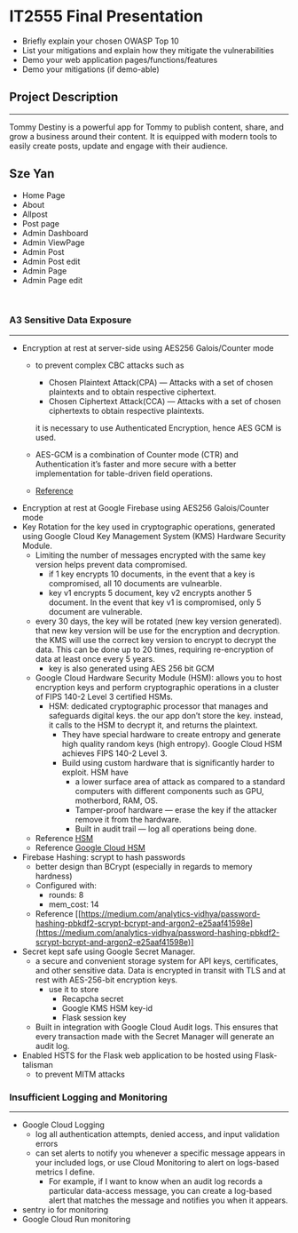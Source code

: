 # IT2555 Final Presentation
- Briefly explain your chosen OWASP Top 10
- List your mitigations and explain how they mitigate the vulnerabilities
- Demo your web application pages/functions/features
- Demo your mitigations (if demo-able)


## Project Description
---
Tommy Destiny is a powerful app for Tommy to publish content, share, and grow a business around their content. It is equipped with modern tools to easily create posts, update and engage with their audience.



## Sze Yan

- Home Page
- About
- Allpost
- Post page
- Admin Dashboard
- Admin ViewPage
- Admin Post
- Admin Post edit
- Admin Page
- Admin Page edit

<br>

### A3 Sensitive Data Exposure
---
- Encryption at rest at server-side using AES256 Galois/Counter mode
    - to prevent complex CBC attacks such as
        - Chosen Plaintext Attack(CPA) — Attacks with a set of chosen plaintexts and to obtain respective ciphertext.
        - Chosen Ciphertext Attack(CCA) — Attacks with a set of chosen ciphertexts to obtain respective plaintexts.
        
        it is necessary to use Authenticated Encryption, hence AES GCM is used. 
        
    - AES-GCM is a combination of Counter mode (CTR) and Authentication it’s faster and more secure with a better implementation for table-driven field operations.
    - [Reference](https://isuruka.medium.com/selecting-the-best-aes-block-cipher-mode-aes-gcm-vs-aes-cbc-ee3ebae173c)
- Encryption at rest at Google Firebase using AES256 Galois/Counter mode
- Key Rotation for the key used in cryptographic operations, generated using Google Cloud Key Management System (KMS) Hardware Security Module.
    - Limiting the number of messages encrypted with the same key version helps prevent data compromised.
        - if 1 key encrypts 10 documents, in the event that a key is compromised, all 10 documents are vulnearble.
        - key v1 encrypts 5 document, key v2 encrypts another 5 document. In the event that key v1 is compromised, only 5 document are vulnerable.
    - every 30 days, the key will be rotated (new key version generated). that new key version will be use for the encryption and decryption. the KMS will use the correct key version to encrypt to decrypt the data. This can be done up to 20 times, requiring re-encryption of data at least once every 5 years.
        - key is also generated using AES 256 bit GCM
    - Google Cloud Hardware Security Module (HSM): allows you to host encryption keys and perform cryptographic operations in a cluster of FIPS 140-2 Level 3 certified HSMs.
        - HSM: dedicated cryptographic processor that manages and safeguards digital keys. the our app don’t store the key. instead, it calls to the HSM to decrypt it, and returns the plaintext.
            - They have special hardware to create entropy and generate high quality random keys (high entropy). Google Cloud HSM achieves FIPS 140-2 Level 3.
            - Build using custom hardware that is significantly harder to exploit. HSM have
                - a lower surface area of attack as compared to a standard computers with different components such as GPU, motherbord, RAM, OS.
                - Tamper-proof hardware — erase the key if the attacker remove it from the hardware.
                - Built in audit trail — log all operations being done.
    - Reference [HSM](https://www.youtube.com/watch?v=uewhaNg1BhE)
    - Reference [Google Cloud HSM](https://cloud.google.com/kms/docs/hsm)
- Firebase Hashing: scrypt to hash passwords
    - better design than BCrypt (especially in regards to memory hardness)
    - Configured with:
        - rounds: 8
        - mem_cost: 14
    - Reference [[https://medium.com/analytics-vidhya/password-hashing-pbkdf2-scrypt-bcrypt-and-argon2-e25aaf41598e](https://medium.com/analytics-vidhya/password-hashing-pbkdf2-scrypt-bcrypt-and-argon2-e25aaf41598e)]
- Secret kept safe using Google Secret Manager.
    - a secure and convenient storage system for API keys, certificates, and other sensitive data. Data is encrypted in transit with TLS and at rest with AES-256-bit encryption keys.
        - use it to store
            - Recapcha secret
            - Google KMS HSM key-id
            - Flask session key
    - Built in integration with Google Cloud Audit logs. This ensures that every transaction made with the Secret Manager will generate an audit log.
- Enabled HSTS for the Flask web application to be hosted using Flask-talisman
    - to prevent MITM attacks

### Insufficient Logging and Monitoring
---
- Google Cloud Logging
    - log all authentication attempts, denied access, and input validation errors
    - can set alerts to notify you whenever a specific message appears in your included logs, or use Cloud Monitoring to alert on logs-based metrics I define.
        - For example, if I want to know when an audit log records a particular data-access message, you can create a log-based alert that matches the message and notifies you when it appears.
- sentry io for monitoring
- Google Cloud Run monitoring
